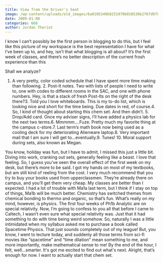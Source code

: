 ```yaml
---
title: View from the Driver's Seat
image: /wp-content/uploads/old_images/6a0105349b8251970b010536b2f67d970b-500wi.jpg
date: 2009-01-08
categories: 668
author: Jordan Theriot
---
```


I know I can’t possibly be the first person in blogging to do this, but I feel like this picture of my workspace is the best representation I have for what I’ve been up to, and hey, isn’t that what blogging is all about? It’s the first week of classes, and there’s no better description of the current frosh experience than this
 
Shall we analyze?
1. A very pretty, color coded schedule that I have spent more time making than following. 2. Post-It notes. Two with lists of people I need to write to, one with codes to different rooms in the SAC, and one with phone numbers. Hey, is that a stack of fresh Post-Its on the right of the desk there?3. Told you I love whiteboards. This is my to-do list, which is looking nice and short for the time being. Due dates in red, of course.4. So, I kind of thought about starting this chem set. And then didn’t. 5. Drop/Add card. Once my adviser signs, I’ll have added a physics lab for the next two terms.6. Mmmmm….Fuze. Pretty much my favorite thing at the campus c-store.7. Last term’s math book now being used as a cooling deck for my deteriorating Alienware laptop.8. Very important mail that I am sure I will get to…eventually.9. Tunes! 10. Moral support during sets, also known as Megan.

You know, holiday was fun, but I have to admit, I missed this just a little bit. Diving into work, cranking out sets, generally feeling like a beast. I love that feeling. 
So, I guess you’ve seen the overall effect of the first week on my desk, but there’s more to be said. I got my hands on most of my textbooks, but am still kind of reeling from the cost. I very much recommend that you try to buy your books used from upperclassmen. They’re already there on campus, and you’ll get them very cheap. My classes are better than I expected. I had a lot of trouble with Ma1a last term, but I think if I stay on top of things, Ma1b will be much better. Chemistry has switched themes from chemical bonding to thermo and organic, so that’s fun. What’s really on my mind, however, is physics. The first four weeks of Ph1b Analytic are on special relativity. Now, I’m going to confess to you all that before I came to Caltech, I wasn’t even sure what special relativity was. Just that it had something to do with time being weird somehow. So, naturally I was a little intimidated when my syllabus asked me to purchase a book called Spacetime Physics. That just sounds completely out of my league! But, you know, I went to lecture today, and suddenly all those terms from sci-fi movies like “spacetime” and “time dilation” mean something to me, and more importantly, make mathematical sense to me! By the end of the hour, I felt, well…smarter. It's got me excited to find out what's next. 
Alright, that’s enough for now. I want to actually start that chem set. 
